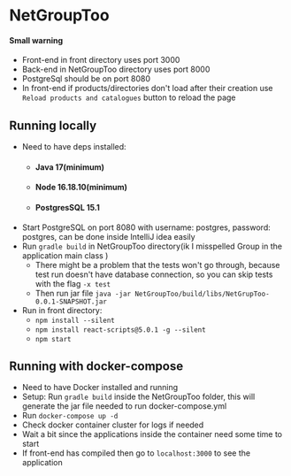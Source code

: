 # NetGroupToo

#### Small warning
 - Front-end in front directory uses port 3000
 - Back-end in NetGroupToo directory uses port 8000
 - PostgreSql should be on port 8080
 - In front-end if products/directories don't load after their creation use `Reload products and catalogues`
   button to reload the page

## Running locally
 - Need to have deps installed:
   - #### Java 17(minimum)
   - #### Node 16.18.10(minimum)
   - #### PostgresSQL 15.1
 - Start PostgreSQL on port 8080 with username: postgres, password: postgres, can be done inside IntelliJ idea easily
 - Run `gradle build` in NetGroupToo directory(ik I misspelled Group in the application main class )
   - There might be a problem that the tests won't go through, because test run doesn't have database connection,
   so you can skip tests with the flag `-x test`
   - Then run jar file `java -jar NetGroupToo/build/libs/NetGrupToo-0.0.1-SNAPSHOT.jar`
 - Run in front directory:  
   - `npm install --silent`
   - `npm install react-scripts@5.0.1 -g --silent`
   - `npm start`

## Running with docker-compose
  - Need to have Docker installed and running
  - Setup:
    Run `gradle build` inside the NetGroupToo folder, this will generate the jar file needed to run docker-compose.yml
  - Run `docker-compose up -d`
  - Check docker container cluster for logs if needed
  - Wait a bit since the applications inside the container need some time to start
  - If front-end has compiled then go to `localhost:3000` to see the application
